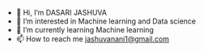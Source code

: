 - 👋 Hi, I’m DASARI JASHUVA
- 👀 I’m interested in Machine learning and Data science
- 🌱 I’m currently learning Machine learning 
- 📫 How to reach me jashuvanani1@gmail.com

<!---
dasari969/dasari969 is a ✨ special ✨ repository because its `README.md` (this file) appears on your GitHub profile.
You can click the Preview link to take a look at your changes.
--->
